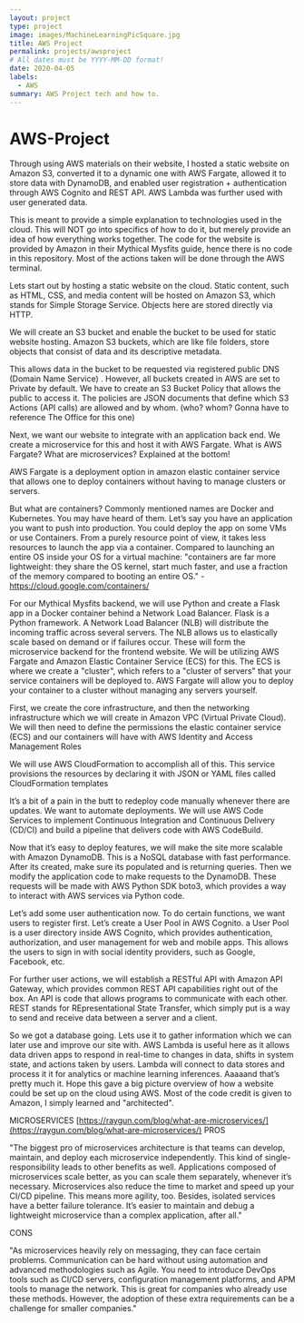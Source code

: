 ```yaml
---
layout: project
type: project
image: images/MachineLearningPicSquare.jpg
title: AWS Project
permalink: projects/awsproject
# All dates must be YYYY-MM-DD format!
date: 2020-04-05
labels:
  - AWS
summary: AWS Project tech and how to.
---
```


# AWS-Project
Through using AWS materials on their website, I hosted a static website on Amazon S3, converted it to a dynamic one with AWS Fargate, allowed it to store data with DynamoDB, and enabled user registration + authentication through AWS Cognito and REST API. AWS Lambda was further used with user generated data.


This is meant to provide a simple explanation to technologies used in the cloud. This will NOT go into specifics of how to do it, but merely provide an idea of how everything works together. The code for the website is provided by Amazon in their Mythical Mysfits guide, hence there is no code in this repository. Most of the actions taken will be done through the AWS terminal.





Lets start out by hosting a static website on the cloud. Static content, such as HTML, CSS, and media content will be hosted on Amazon S3, which stands for Simple Storage Service. Objects here are stored directly via HTTP.

We will create an S3 bucket and enable the bucket to be used for static website hosting. Amazon S3 buckets, which are like file folders, store objects that consist of data and its descriptive metadata.


This allows data in the bucket to be requested via registered public DNS (Domain Name Service) . However, all buckets created in AWS are set to Private by default. We have to create an S3 Bucket Policy that allows the public to access it. The policies are JSON documents that define which S3 Actions (API calls) are allowed and by whom. (who? whom? Gonna have to reference The Office for this one)



Next, we want our website to integrate with an application back end. We create a microservice for this and host it with AWS Fargate. What is AWS Fargate? What are microservices? Explained at the bottom!



AWS Fargate is a deployment option in amazon elastic container service that allows one to deploy containers without having to manage clusters or servers. 


But what are containers?
Commonly mentioned names are Docker and Kubernetes. You may have heard of them.
Let’s say you have an application you want to push into production. You could deploy the app on some VMs or use Containers. From a purely resource point of view, it takes less resources to launch the app via a container. Compared to launching an entire OS inside your OS for a virtual machine: "containers are far more lightweight: they share the OS kernel, start much faster, and use a fraction of the memory compared to booting an entire OS." -https://cloud.google.com/containers/


For our Mythical Mysfits backend, we will use Python and create a Flask app in a Docker container behind a Network Load Balancer. Flask is a Python framework. A Network Load Balancer (NLB) will distribute the incoming traffic across several servers. The NLB allows us to elastically scale based on demand or if failures occur. These will form the microservice backend for the frontend website. We will be utilizing AWS Fargate and Amazon Elastic Container Service (ECS) for this. The ECS is where we create a "cluster", which refers to a "cluster of servers" that your service containers will be deployed to. AWS Fargate will allow you to deploy your container to a cluster without managing any servers yourself. 


First, we create the core infrastructure, and then the networking infrastructure which we will create in Amazon VPC (Virtual Private Cloud). We will then need to define the permissions the elastic container service (ECS) and our containers will have with AWS Identity and Access Management Roles


We will use AWS CloudFormation to accomplish all of this. This service provisions the resources by declaring it with JSON or YAML files called CloudFormation templates


It’s a bit of a pain in the butt to redeploy code manually whenever there are updates. We want to automate deployments. We will use AWS Code Services to implement Continuous Integration and Continuous Delivery (CD/CI) and build a pipeline that delivers code with AWS CodeBuild. 


Now that it’s easy to deploy features, we will make the site more scalable with Amazon DynamoDB. This is a NoSQL database with fast performance. After its created, make sure its populated and is returning queries. Then we modify the application code to make requests to the DynamoDB. These requests will be made with AWS Python SDK boto3, which provides a way to interact with AWS services via Python code. 


Let’s add some user authentication now. To do certain functions, we want users to register first. Let’s create a User Pool in AWS Cognito. a User Pool is a user directory inside AWS Cognito, which provides authentication, authorization, and user management for web and mobile apps. This allows the users to sign in with social identity providers, such as Google, Facebook, etc. 


For further user actions, we will establish a RESTful API with Amazon API Gateway, which provides common REST API capabilities right out of the box. An API is code that allows programs to communicate with each other. REST stands for REpresentational State Transfer, which simply put is a way to send and receive data between a server and a client.


So we got a database going. Lets use it to gather information which we can later use and improve our site with. AWS Lambda is useful here as it allows data driven apps to respond in real-time to changes in data, shifts in system state, and actions taken by users. Lambda will connect to data stores and process it it for analytics or machine learning inferences. Aaaaand that’s pretty much it. Hope this gave a big picture overview of how a website could be set up on the cloud using AWS. Most of the code credit is given to Amazon, I simply learned and "architected".


MICROSERVICES
[https://raygun.com/blog/what-are-microservices/](https://raygun.com/blog/what-are-microservices/)
PROS


"The biggest pro of microservices architecture is that teams can develop, maintain, and deploy each microservice independently. This kind of single-responsibility leads to other benefits as well. Applications composed of microservices scale better, as you can scale them separately, whenever it’s necessary. Microservices also reduce the time to market and speed up your CI/CD pipeline. This means more agility, too. Besides, isolated services have a better failure tolerance. It’s easier to maintain and debug a lightweight microservice than a complex application, after all."
 
CONS

"As microservices heavily rely on messaging, they can face certain problems. Communication can be hard without using automation and advanced methodologies such as Agile. You need to introduce DevOps tools such as CI/CD servers, configuration management platforms, and APM tools to manage the network. This is great for companies who already use these methods. However, the adoption of these extra requirements can be a challenge for smaller companies."




  
  
